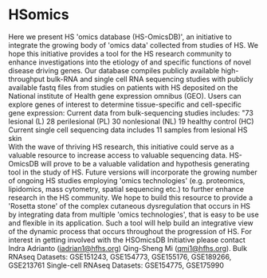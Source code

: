 # HSomics
Here we present HS 'omics database (HS-OmicsDB)', 
          an initiative to integrate the growing body of 'omics data' 
          collected from studies of HS. We hope this initiative provides
          a tool for the HS research community to enhance investigations 
          into the etiology of and specific functions of novel disease driving genes. 
          Our database compiles publicly available high-throughput bulk-RNA and single 
          cell RNA sequencing studies with publicly available fastq files from studies 
          on patients with HS deposited on the National institute of Health gene expression omnibus (GEO).
                          Users can explore genes of interest to determine tissue-specific and cell-specific gene expression:
Current data from bulk-sequencing studies includes:
"73 lesional (L)
28 perilesional (PL)
30 nonlesional (NL)
19 healthy control (HC)                          
Current single cell sequencing data includes 11 samples from lesional HS skin               
          With the wave of thriving HS research, this initiative could serve as a valuable 
          resource to increase access to valuable sequencing data. HS-OmicsDB will prove to be 
          a valuable validation and hypothesis generating tool in the study of HS. Future versions 
          will incorporate the growing number of ongoing HS studies employing 'omics technologies' 
          (e.g. proteomics, lipidomics, mass cytometry, spatial sequencing etc.) 
          to further enhance research in the HS community. We hope to build this resource to 
          provide a 'Rosetta stone' of the complex cutaneous dysregulation that occurs 
          in HS by integrating data from multiple 'omics technologies', 
          that is easy to be use and flexible in its application. 
          Such a tool will help build an integrative view of the dynamic process 
          that occurs throughout the progression of HS. For interest in getting 
          involved with the HSOmicsDB Initiative please contact Indra Adrianto (iadrian1@hfhs.org) Qing-Sheng Mi (qmi1@hfhs.org).
Bulk RNAseq Datasets:
GSE151243, GSE154773, GSE155176, GSE189266, GSE213761
Single-cell RNAseq Datasets:
GSE154775, GSE175990
